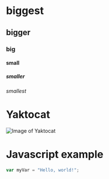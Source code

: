 # biggest
## bigger
### big
#### small
##### smaller
###### smallest

# Yaktocat
![Image of Yaktocat](https://octodex.github.com/images/yaktocat.png)


# Javascript example
``` javascript
var myVar = "Hello, world!";
```
